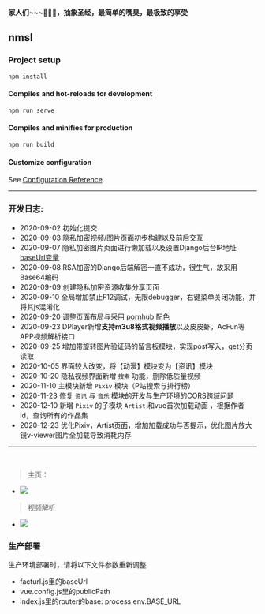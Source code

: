 **家人们~~~🤕🤕🤕，抽象圣经，最简单的嘴臭，最极致的享受**

## nmsl

### Project setup
```
npm install
```

#### Compiles and hot-reloads for development
```
npm run serve
```

#### Compiles and minifies for production
```
npm run build
```

#### Customize configuration
See [Configuration Reference](https://cli.vuejs.org/config/).

---

### 开发日志:

   - 2020-09-02 初始化提交
   - 2020-09-03 隐私加密视频/图片页面初步构建以及前后交互
   - 2020-09-07 隐私加密图片页面进行懒加载以及设置Django后台IP地址[baseUrl变量](http://127.0.0.1:8001)
   - 2020-09-08 RSA加密的Django后端解密一直不成功，很生气，故采用Base64编码
   - 2020-09-09 创建隐私加密资源收集分享页面
   - 2020-09-10 全局增加禁止F12调试，无限debugger，右键菜单关闭功能，并将其js混淆化
   - 2020-09-20 调整页面布局与采用 <u>pornhub</u> 配色
   - 2020-09-23 DPlayer新增**支持m3u8格式视频播放**以及皮皮虾，AcFun等APP视频解析接口
   - 2020-09-25 增加带旋转图片验证码的留言板模块，实现post写入，get分页读取
   - 2020-10-05 界面较大改变，将【动漫】模块变为【资讯】模块
   - 2020-10-20 隐私视频界面新增 `搜索` 功能，删除低质量视频
   - 2020-11-10 主模块新增 `Pixiv` 模块（P站搜索与排行榜）
   - 2020-11-23 修复 `资讯` 与 `音乐` 模块的开发与生产环境的CORS跨域问题
   - 2020-12-10 新增 `Pixiv` 的子模块 `Artist` 和vue首次加载动画 ，根据作者id，查询所有的作品集
   - 2020-12-23 优化Pixiv，Artist页面，增加加载成功与否提示，优化图片放大镜v-viewer图片全加载导致消耗内存

---
<br>

> 主页：


  - ![](https://cdn.jsdelivr.net/gh/FioraLove/Images/home.gif)


> 视频解析

  - ![](https://cdn.jsdelivr.net/gh/FioraLove/Images/parse.png)


### 生产部署

生产环境部署时，请将以下文件参数重新调整

- facturl.js里的baseUrl
- vue.config.js里的publicPath
- index.js里的router的base: process.env.BASE_URL